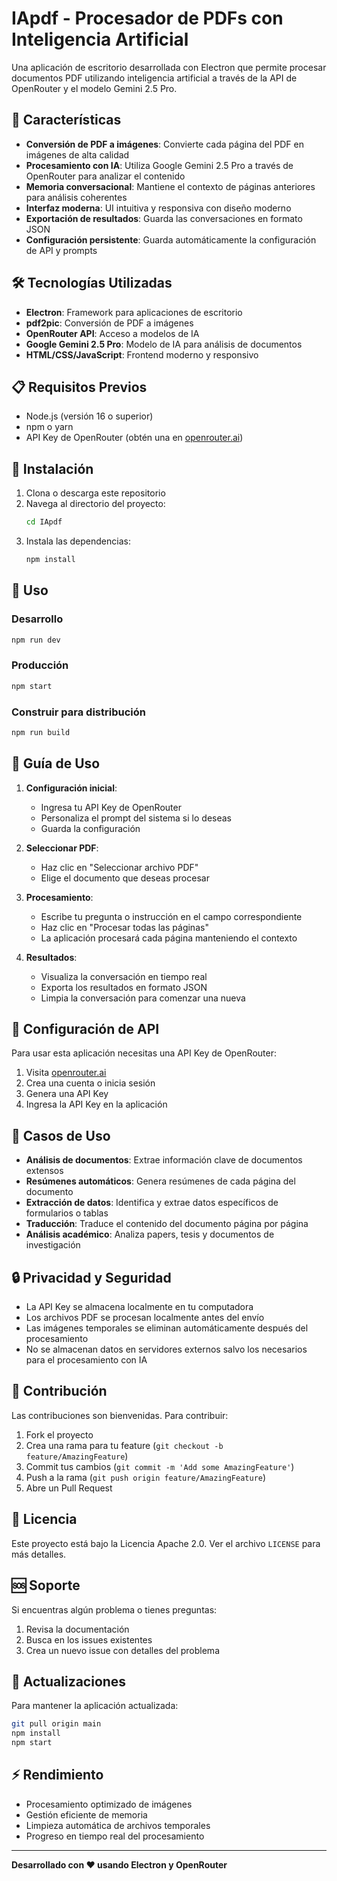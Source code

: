 # IApdf - Procesador de PDFs con Inteligencia Artificial

Una aplicación de escritorio desarrollada con Electron que permite procesar documentos PDF utilizando inteligencia artificial a través de la API de OpenRouter y el modelo Gemini 2.5 Pro.

## 🚀 Características

- **Conversión de PDF a imágenes**: Convierte cada página del PDF en imágenes de alta calidad
- **Procesamiento con IA**: Utiliza Google Gemini 2.5 Pro a través de OpenRouter para analizar el contenido
- **Memoria conversacional**: Mantiene el contexto de páginas anteriores para análisis coherentes
- **Interfaz moderna**: UI intuitiva y responsiva con diseño moderno
- **Exportación de resultados**: Guarda las conversaciones en formato JSON
- **Configuración persistente**: Guarda automáticamente la configuración de API y prompts

## 🛠️ Tecnologías Utilizadas

- **Electron**: Framework para aplicaciones de escritorio
- **pdf2pic**: Conversión de PDF a imágenes
- **OpenRouter API**: Acceso a modelos de IA
- **Google Gemini 2.5 Pro**: Modelo de IA para análisis de documentos
- **HTML/CSS/JavaScript**: Frontend moderno y responsivo

## 📋 Requisitos Previos

- Node.js (versión 16 o superior)
- npm o yarn
- API Key de OpenRouter (obtén una en [openrouter.ai](https://openrouter.ai))

## 🔧 Instalación

1. Clona o descarga este repositorio
2. Navega al directorio del proyecto:
   ```bash
   cd IApdf
   ```
3. Instala las dependencias:
   ```bash
   npm install
   ```

## 🚀 Uso

### Desarrollo
```bash
npm run dev
```

### Producción
```bash
npm start
```

### Construir para distribución
```bash
npm run build
```

## 📖 Guía de Uso

1. **Configuración inicial**:
   - Ingresa tu API Key de OpenRouter
   - Personaliza el prompt del sistema si lo deseas
   - Guarda la configuración

2. **Seleccionar PDF**:
   - Haz clic en "Seleccionar archivo PDF"
   - Elige el documento que deseas procesar

3. **Procesamiento**:
   - Escribe tu pregunta o instrucción en el campo correspondiente
   - Haz clic en "Procesar todas las páginas"
   - La aplicación procesará cada página manteniendo el contexto

4. **Resultados**:
   - Visualiza la conversación en tiempo real
   - Exporta los resultados en formato JSON
   - Limpia la conversación para comenzar una nueva

## 🔑 Configuración de API

Para usar esta aplicación necesitas una API Key de OpenRouter:

1. Visita [openrouter.ai](https://openrouter.ai)
2. Crea una cuenta o inicia sesión
3. Genera una API Key
4. Ingresa la API Key en la aplicación

## 🎯 Casos de Uso

- **Análisis de documentos**: Extrae información clave de documentos extensos
- **Resúmenes automáticos**: Genera resúmenes de cada página del documento
- **Extracción de datos**: Identifica y extrae datos específicos de formularios o tablas
- **Traducción**: Traduce el contenido del documento página por página
- **Análisis académico**: Analiza papers, tesis y documentos de investigación

## 🔒 Privacidad y Seguridad

- La API Key se almacena localmente en tu computadora
- Los archivos PDF se procesan localmente antes del envío
- Las imágenes temporales se eliminan automáticamente después del procesamiento
- No se almacenan datos en servidores externos salvo los necesarios para el procesamiento con IA

## 🤝 Contribución

Las contribuciones son bienvenidas. Para contribuir:

1. Fork el proyecto
2. Crea una rama para tu feature (`git checkout -b feature/AmazingFeature`)
3. Commit tus cambios (`git commit -m 'Add some AmazingFeature'`)
4. Push a la rama (`git push origin feature/AmazingFeature`)
5. Abre un Pull Request

## 📄 Licencia

Este proyecto está bajo la Licencia Apache 2.0. Ver el archivo `LICENSE` para más detalles.

## 🆘 Soporte

Si encuentras algún problema o tienes preguntas:

1. Revisa la documentación
2. Busca en los issues existentes
3. Crea un nuevo issue con detalles del problema

## 🔄 Actualizaciones

Para mantener la aplicación actualizada:

```bash
git pull origin main
npm install
npm start
```

## ⚡ Rendimiento

- Procesamiento optimizado de imágenes
- Gestión eficiente de memoria
- Limpieza automática de archivos temporales
- Progreso en tiempo real del procesamiento

---

**Desarrollado con ❤️ usando Electron y OpenRouter**
